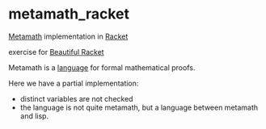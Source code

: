 # metamath_racket
[Metamath](https://us.metamath.org/) implementation in [Racket](https://racket-lang.org/)

exercise for [Beautiful Racket](https://beautifulracket.com)

Metamath is a [language](https://us.metamath.org/downloads/metamath.pdf) for formal mathematical proofs.

Here we have a partial implementation:
 - distinct variables are not checked
 - the language is not quite metamath, but a language between metamath and lisp.
 
 
 
